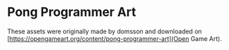 # Pong Programmer Art

These assets were originally made by domsson and downloaded on [https://opengameart.org/content/pong-programmer-art](Open Game Art).

